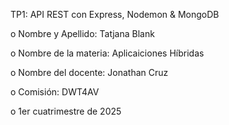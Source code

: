 TP1: API REST con Express, Nodemon & MongoDB


o Nombre y Apellido: Tatjana Blank

o Nombre de la materia: Aplicaiciones Híbridas

o Nombre del docente: Jonathan Cruz

o Comisión: DWT4AV

o 1er cuatrimestre de 2025
